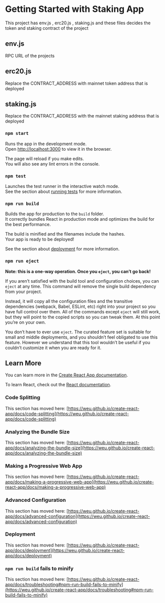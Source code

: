 # Getting Started with Staking App

This project has env.js , erc20.js , staking.js and these files decides the token and staking contract of the project

## env.js

RPC URL of the projects

## erc20.js

Replace the CONTRACT_ADDRESS with mainnet token address that is deployed

## staking.js

Replace the CONTRACT_ADDRESS with the mainnet staking address that is deployed

### `npm start`

Runs the app in the development mode.\
Open [http://localhost:3000](http://localhost:3000) to view it in the browser.

The page will reload if you make edits.\
You will also see any lint errors in the console.

### `npm test`

Launches the test runner in the interactive watch mode.\
See the section about [running tests](https://weu.github.io/create-react-app/docs/running-tests) for more information.

### `npm run build`

Builds the app for production to the `build` folder.\
It correctly bundles React in production mode and optimizes the build for the best performance.

The build is minified and the filenames include the hashes.\
Your app is ready to be deployed!

See the section about [deployment](https://weu.github.io/create-react-app/docs/deployment) for more information.

### `npm run eject`

**Note: this is a one-way operation. Once you `eject`, you can’t go back!**

If you aren’t satisfied with the build tool and configuration choices, you can `eject` at any time. This command will remove the single build dependency from your project.

Instead, it will copy all the configuration files and the transitive dependencies (webpack, Babel, ESLint, etc) right into your project so you have full control over them. All of the commands except `eject` will still work, but they will point to the copied scripts so you can tweak them. At this point you’re on your own.

You don’t have to ever use `eject`. The curated feature set is suitable for small and middle deployments, and you shouldn’t feel obligated to use this feature. However we understand that this tool wouldn’t be useful if you couldn’t customize it when you are ready for it.

## Learn More

You can learn more in the [Create React App documentation](https://weu.github.io/create-react-app/docs/getting-started).

To learn React, check out the [React documentation](https://reactjs.org/).

### Code Splitting

This section has moved here: [https://weu.github.io/create-react-app/docs/code-splitting](https://weu.github.io/create-react-app/docs/code-splitting)

### Analyzing the Bundle Size

This section has moved here: [https://weu.github.io/create-react-app/docs/analyzing-the-bundle-size](https://weu.github.io/create-react-app/docs/analyzing-the-bundle-size)

### Making a Progressive Web App

This section has moved here: [https://weu.github.io/create-react-app/docs/making-a-progressive-web-app](https://weu.github.io/create-react-app/docs/making-a-progressive-web-app)

### Advanced Configuration

This section has moved here: [https://weu.github.io/create-react-app/docs/advanced-configuration](https://weu.github.io/create-react-app/docs/advanced-configuration)

### Deployment

This section has moved here: [https://weu.github.io/create-react-app/docs/deployment](https://weu.github.io/create-react-app/docs/deployment)

### `npm run build` fails to minify

This section has moved here: [https://weu.github.io/create-react-app/docs/troubleshooting#npm-run-build-fails-to-minify](https://weu.github.io/create-react-app/docs/troubleshooting#npm-run-build-fails-to-minify)
